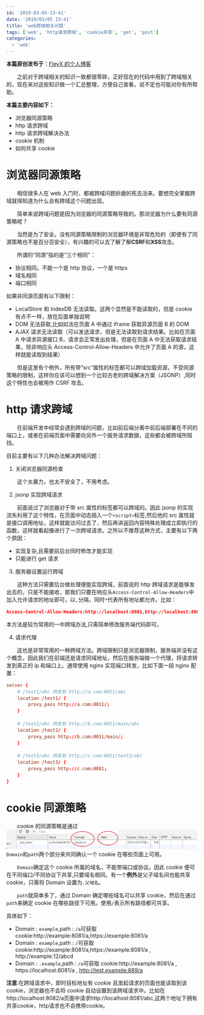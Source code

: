 ```yaml
---
id: '2019-03-05-13-41'
date: '2019/03/05 13:41'
title: 'web跨域相关问题'
tags: ['web', 'http请求跨域', 'cookie共享', 'get', 'post']
categories:
  - 'web'
---
```


**本篇原创发布于：**[FleyX 的个人博客](http://tapme.top/blog/detail/2019-03-05-13-41)

&emsp;&emsp;之前对于跨域相关的知识一致都很零碎，正好现在的代码中用到了跨域相关的，现在来对这些知识做一个汇总整理，方便自己查看，说不定也可能对你有所帮助。

**本篇主要内容如下：**

- 浏览器同源策略
- http 请求跨域
- http 请求跨域解决办法
- cookie 机制
- 如何共享 cookie

# 浏览器同源策略

&emsp;&emsp;相信很多人在 web 入门时，都被跨域问题折磨的死去活来。要想完全掌握跨域就得知道为什么会有跨域这个问题出现。

&emsp;&emsp;简单来说跨域问题是因为浏览器的同源策略导致的。那浏览器为什么要有同源策略呢？

&emsp;&emsp;当然是为了安全。没有同源策略限制的浏览器环境是非常危险的（即使有了同源策略也不是百分百安全），有兴趣的可以去了解了解**CSRF**和**XSS**攻击。

&emsp;&emsp;所谓的“同源”指的是“三个相同”：

- 协议相同。不能一个是 http 协议，一个是 https
- 域名相同
- 端口相同

<!-- more -->

如果非同源页面有以下限制：

- LocalStore 和 IndexDB 无法读取。这两个显然是不能读取的，但是 cookie 有点不一样，放在后面单独说明
- DOM 无法获取,比如如法在页面 A 中通过 iframe 获取异源页面 B 的 DOM
- AJAX 请求无法读取（可以发送请求，但是无法读取到请求结果。比如在页面 A 中请求异源接口 B，请求会正常发出处理，但是在页面 A 中无法获取请求结果，除非响应头 Access-Control-Allow-Headers 中允许了页面 A 的源，这样就能读取到结果）

&emsp;&emsp;但是这里有个例外，所有带“src”属性的标签都可以跨域加载资源，不受同源策略的限制，这样你应该可以想到一个比较古老的跨域解决方案（JSONP）,同时这个特性也会被用作 CSRF 攻击。

# http 请求跨域

&emsp;&emsp;在前端开发中经常会遇到跨域的问题，比如前后端分离中前后端部署在不同的端口上，或者在前端页面中需要向另外一个服务请求数据，这些都会被跨域所阻挡。

目前主要有以下几种办法解决跨域问题：

1. 关闭浏览器同源检查

&emsp;&emsp;这个太暴力，也太不安全了，不用考虑。

2. jsonp 实现跨域请求

&emsp;&emsp;前面说过了浏览器对于带 src 属性的标签都可以跨域的。因此 jsonp 的实现流失利用了这个特性，在页面中动态插入一个`<script>`标签,然后他的 src 属性就是接口调用地址，这样就能访问过去了，然后再讲返回内容特殊处理成立即执行的函数，这样就看起像进行了一次跨域请求。之所以不推荐这种方式，主要有以下两个原因：

- 实现复杂,且需要前后台同时修改才能实现
- 只能进行 get 请求

3. 服务器设置运行跨域

&emsp;&emsp;这种方法只需要后台做处理便能实现跨域，前面说的 http 跨域请求是能够发出去的，只是不能接收，那我们只要在响应头`Access-Control-Allow-Headers`中加入允许请求的地址即可，以`,`分隔，同时`*`代表所有地址都允许。比如：

```json
Access-Control-Allow-Headers:http://localhost:8081,http://localhost:8082
```

本方法是较为常用的一中跨域办法,只需简单修改服务端代码即可。

4. 请求代理

&emsp;&emsp;这也是非常常用的一种跨域方法。跨域限制只是浏览器限制，服务端并没有这个概念，因此我们在前端还是请求同域地址，然后在服务端做一个代理，将请求转发到真正的 ip 和端口上。通常使用 nginx 实现端口转发，比如下面一段 nginx 配置：

```conf
server {
    # /test1/abc 转发到 http://a.com:8011/abc
    location /test1/ {
        proxy_pass http://a.com:8011/;
    }

    # /test2/abc 转发到 http://b.com:8011/main/abc
    location /test2/ {
        proxy_pass http://b.com:8011/main/;
    }

    # /test3/abc 转发到 http://c.com:8011/test3/abc
    location /test3/ {
        proxy_pass http://c.com:8081;
    }
}
```

# cookie 同源策略

&emsp;&emsp;cookie 的同源策略是通过
![](https://raw.githubusercontent.com/FleyX/files/master/blogImg/20190305160515.png)
`Domain`和`path`两个部分来共同确认一个 cookie 在哪些页面上可用。

&emsp;&emsp;`Domain`确定这个 cookie 所属的域名，不能带端口或协议。因此 cookie 便可在不同端口/不同协议下共享,只要域名相同。有一个**例外**是父子域名间也能共享 cookie，只需将 Domain 设置为`.父域名`。

&emsp;&emsp;`path`就简单多了，通过 Domain 确定哪些域名可以共享 cookie，然后在通过`path`来确定 cookie 在哪些路径下可用。使用`/`表示所有路径都可共享。

具体如下：

- Domain : `example`,path : `/a`可获取 cookie:http://example:8081/a,https://example:8081/a
- Domain : `example`,path : `/`可获取 cookie:http://example:8081/a,https://example:8081/a , http://example:12/abcd
- Domain : `.example`,path : `/a`可获取 cookie:http://example:8081/a , https://localhost:8081/a , http://test.example:889/a

**注意**:在跨域请求中，即时目标地址有 cookie 且发起请求的页面也能读取到该 cookie，浏览器也不会将 cookie 自动设置到该跨域请求中。比如在http://localhost:8082/a页面中请求http://localhost:8081/abc,这两个地址下拥有共享cookie，http请求也不会携带cookie。
